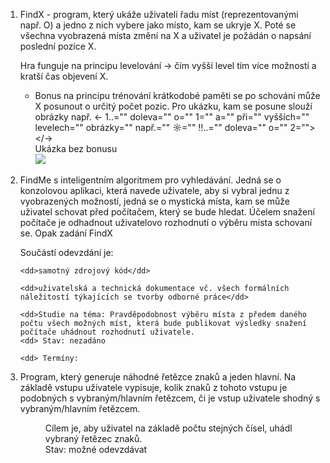 1.  FindX - program, který ukáže uživateli řadu míst (reprezentovanými např. O) a jedno z nich vybere jako místo, kam se ukryje X. Poté se všechna vyobrazená místa změní na X a uživatel je požádán o napsání poslední pozice X.   

	Hra funguje na principu levelování -> čím vyšší level tím více možností a kratší čas objevení X.   

	* Bonus na principu trénování krátkodobé paměti se po schování může X posunout o určitý počet pozic. Pro ukázku, kam se posune slouží obrázky např. <- 1..="" doleva="" o="" 1="" a="" při="" vyšších="" levelech="" obrázky="" např.="" ☼="" ‼..="" doleva="" o="" 2=""></->  
Ukázka bez bonusu   
![](images/findX.png)  

2.  FindMe s inteligentním algoritmem pro vyhledávání. Jedná se o konzolovou aplikaci, která navede uživatele, aby si vybral jednu z vyobrazených možností, jedná se o mystická místa, kam se může uživatel schovat před počítačem, který se bude hledat. Účelem snažení počítače je odhadnout uživatelovo rozhodnutí o výběru místa schovaní se. Opak zadání FindX  

	Součástí odevzdání je:   

		<dd>samotný zdrojový kód</dd>   

		<dd>uživatelská a technická dokumentace vč. všech formálních náležitostí týkajících se tvorby odborné práce</dd>  

		<dd>Studie na téma: Pravděpodobnost výběru místa z předem daného počtu všech možných míst, která bude publikovat výsledky snažení počítače uhádnout rozhodnutí uživatele.
		<dd> Stav: nezadáno  

		<dd> Termíny:
	</dd></dd></dd>
3.  Program, který generuje náhodné řetězce znaků a jeden hlavní. Na základě vstupu uživatele vypisuje, kolik znaků z tohoto vstupu je podobných s vybraným/hlavním řetězcem, či je vstup uživatele shodný s vybraným/hlavním řetězcem.   

	<dd> Cílem je, aby uživatel na základě počtu stejných čísel, uhádl vybraný řetězec znaků.   

	<dd> Stav: možné odevzdávat   

	</dd></dd>